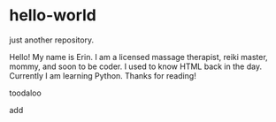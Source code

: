 # hello-world
just another repository.

Hello! My name is Erin. I am a licensed massage therapist, reiki master, mommy, and soon to be coder. I used to know HTML back in the day. Currently I am learning Python. Thanks for reading!

toodaloo

add
